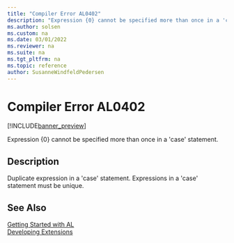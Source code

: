 ```yaml
---
title: "Compiler Error AL0402"
description: "Expression {0} cannot be specified more than once in a 'case' statement."
ms.author: solsen
ms.custom: na
ms.date: 03/01/2022
ms.reviewer: na
ms.suite: na
ms.tgt_pltfrm: na
ms.topic: reference
author: SusanneWindfeldPedersen
---
```

[//]: # (START>DO_NOT_EDIT)
[//]: # (IMPORTANT:Do not edit any of the content between here and the END>DO_NOT_EDIT.)
[//]: # (Any modifications should be made in the .xml files in the ModernDev repo.)
# Compiler Error AL0402

[!INCLUDE[banner_preview](../includes/banner_preview.md)]

Expression {0} cannot be specified more than once in a 'case' statement.

## Description
Duplicate expression in a 'case' statement. Expressions in a 'case' statement must be unique.  

[//]: # (IMPORTANT: END>DO_NOT_EDIT)
## See Also  
[Getting Started with AL](../devenv-get-started.md)  
[Developing Extensions](../devenv-dev-overview.md)  